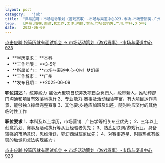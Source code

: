 ```yaml
---
layout:	post
category:	"job"
title:	"网易招聘：市场活动策划（游戏赛事）-市场与渠道中心923-市场-市场营销类-广州本科3-5年"
tags:	[网易,招聘,面试,找工作,工作,内推,市场,市场营销类,广州,本科,3-5年]
date:	2022-06-09
---
```


[点击应聘 投简历就有面试机会 -> 市场活动策划（游戏赛事）-市场与渠道中心923](http://mobile.bole.netease.com/bole/boleDetail?id=40735&employeeId=346f03c3cda5f04c&key=all)



- **学历要求： **本科
- **工作年限： **3-5年
- **所属部门： **市场与渠道中心-CM1-梦幻组
- **工作城市： **广州
- **发布日期： **2022-06-09



**职位描述**
1、统筹能力-能做大型项目统筹及项目总负责人，能带新人，推动跨部门沟通和项目有效落地执行
2、专业能力-赛事及活动经验丰富，有大项目运作背景，能够独立操盘完整赛事
3、其他要求-适应加班及出差，随时响应交付的其他临时性工作



**职位要求**
1、本科及以上学历，市场营销、广告学等相关专业优先；
2、三年以上创意策划、赛事及活动执行等从业经验者优先； 
3、熟悉互联网/游戏行业，具备较强的市场意识，思维活跃，梦幻西游玩家优先； 
4、对赛事造星、时事热点有敏锐的触觉和想法实现能力； 



[点击应聘 投简历就有面试机会 -> 市场活动策划（游戏赛事）-市场与渠道中心923](http://mobile.bole.netease.com/bole/boleDetail?id=40735&employeeId=346f03c3cda5f04c&key=all)